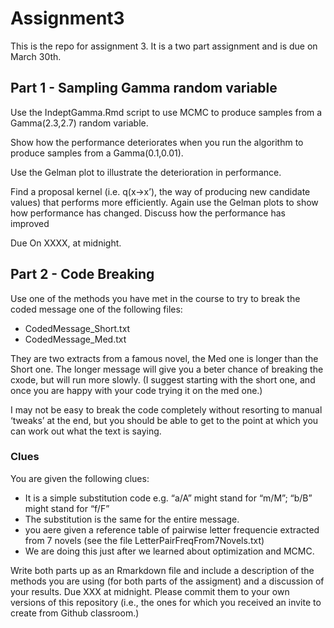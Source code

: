 # Assignment3
This is the repo for assignment 3. It is a two part assignment and is due on March 30th.

## Part 1 - Sampling Gamma random variable

Use the IndeptGamma.Rmd script to use MCMC to produce samples from a Gamma(2.3,2.7) random variable.

Show how the performance deteriorates when you run the algorithm to produce samples from a Gamma(0.1,0.01).

Use the Gelman plot to illustrate the deterioration in performance.

Find a proposal kernel (i.e. q(x->x’), the way of producing new candidate values) that performs more efficiently.
Again use the Gelman plots to show how performance has changed. Discuss how the performance has improved

Due On XXXX, at midnight.

## Part 2 - Code Breaking

Use one of the methods you have met in the course to try to break the coded message one of the following files:

* CodedMessage_Short.txt
* CodedMessage_Med.txt

They are two extracts from a famous novel, the Med one is longer than the Short one. The longer message will give you a beter chance of breaking the cxode, but will run more slowly. (I suggest starting with the short one, and once you are happy with your code trying it on the med one.)

I may not be easy to break the code completely without resorting to manual ‘tweaks’ at the end, but you should be able to get to the point at which you can work out what the text is saying.

### Clues

You are given the following clues:

* It is a simple substitution code
e.g. “a/A” might stand for “m/M”;  “b/B” might stand for “f/F”
* The substitution is the same for the entire message.
* you aere given a reference table of pairwise letter frequencie extracted from 7 novels (see the file LetterPairFreqFrom7Novels.txt)
* We are doing this just after we learned about optimization and MCMC.


Write both parts up as an Rmarkdown file and include a description of the methods you are using (for both parts of the assigment) and a discussion of your results.
Due XXX at midnight. Please commit them to your own versions of this repository (i.e., the ones for which you received an invite to create from Github classroom.)

